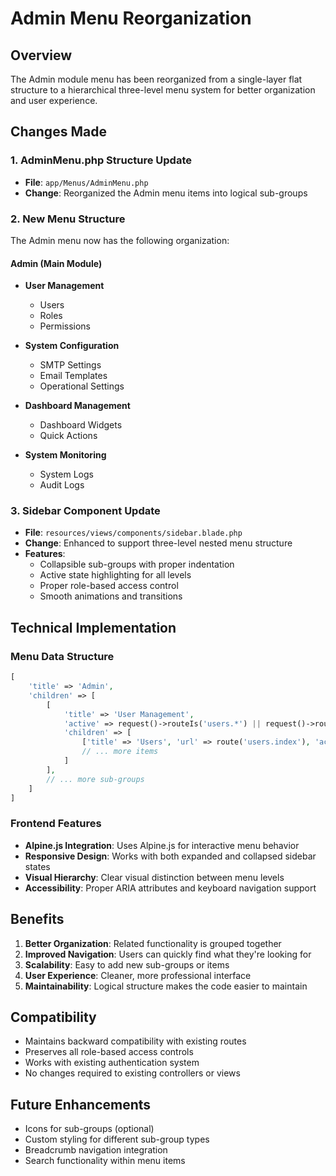 # Admin Menu Reorganization

## Overview
The Admin module menu has been reorganized from a single-layer flat structure to a hierarchical three-level menu system for better organization and user experience.

## Changes Made

### 1. AdminMenu.php Structure Update
- **File**: `app/Menus/AdminMenu.php`
- **Change**: Reorganized the Admin menu items into logical sub-groups

### 2. New Menu Structure
The Admin menu now has the following organization:

#### **Admin** (Main Module)
- **User Management**
  - Users
  - Roles
  - Permissions

- **System Configuration**
  - SMTP Settings
  - Email Templates
  - Operational Settings

- **Dashboard Management**
  - Dashboard Widgets
  - Quick Actions

- **System Monitoring**
  - System Logs
  - Audit Logs

### 3. Sidebar Component Update
- **File**: `resources/views/components/sidebar.blade.php`
- **Change**: Enhanced to support three-level nested menu structure
- **Features**:
  - Collapsible sub-groups with proper indentation
  - Active state highlighting for all levels
  - Proper role-based access control
  - Smooth animations and transitions

## Technical Implementation

### Menu Data Structure
```php
[
    'title' => 'Admin',
    'children' => [
        [
            'title' => 'User Management',
            'active' => request()->routeIs('users.*') || request()->routeIs('roles.*') || request()->routeIs('permissions.*'),
            'children' => [
                ['title' => 'Users', 'url' => route('users.index'), 'active' => request()->routeIs('users.index')],
                // ... more items
            ]
        ],
        // ... more sub-groups
    ]
]
```

### Frontend Features
- **Alpine.js Integration**: Uses Alpine.js for interactive menu behavior
- **Responsive Design**: Works with both expanded and collapsed sidebar states
- **Visual Hierarchy**: Clear visual distinction between menu levels
- **Accessibility**: Proper ARIA attributes and keyboard navigation support

## Benefits

1. **Better Organization**: Related functionality is grouped together
2. **Improved Navigation**: Users can quickly find what they're looking for
3. **Scalability**: Easy to add new sub-groups or items
4. **User Experience**: Cleaner, more professional interface
5. **Maintainability**: Logical structure makes the code easier to maintain

## Compatibility
- Maintains backward compatibility with existing routes
- Preserves all role-based access controls
- Works with existing authentication system
- No changes required to existing controllers or views

## Future Enhancements
- Icons for sub-groups (optional)
- Custom styling for different sub-group types
- Breadcrumb navigation integration
- Search functionality within menu items